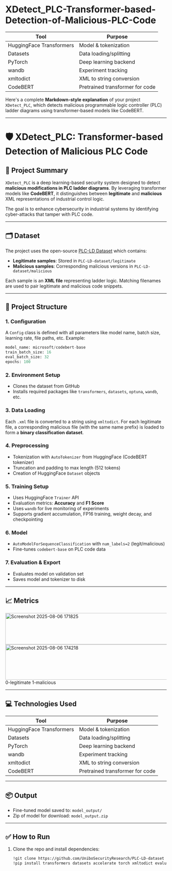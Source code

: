 # XDetect_PLC-Transformer-based-Detection-of-Malicious-PLC-Code


| Tool                     | Purpose                         |
| ------------------------ | ------------------------------- |
| HuggingFace Transformers | Model & tokenization            |
| Datasets                 | Data loading/splitting          |
| PyTorch                  | Deep learning backend           |
| wandb                    | Experiment tracking             |
| xmltodict                | XML to string conversion        |
| CodeBERT                 | Pretrained transformer for code |

Here's a complete **Markdown-style explanation** of your project `XDetect_PLC`, which detects malicious programmable logic controller (PLC) ladder diagrams using transformer-based models like CodeBERT.

---

# 🛡️ XDetect\_PLC: Transformer-based Detection of Malicious PLC Code

## 📌 Project Summary

`XDetect_PLC` is a deep learning-based security system designed to detect **malicious modifications in PLC ladder diagrams**. By leveraging transformer models like **CodeBERT**, it distinguishes between **legitimate** and **malicious** XML representations of industrial control logic.

The goal is to enhance cybersecurity in industrial systems by identifying cyber-attacks that tamper with PLC code.

---

## 🗂️ Dataset

The project uses the open-source [PLC-LD Dataset](https://github.com/UniboSecurityResearch/PLC-LD-dataset) which contains:

* **Legitimate samples**: Stored in `PLC-LD-dataset/legitimate`
* **Malicious samples**: Corresponding malicious versions in `PLC-LD-dataset/malicious`

Each sample is an **XML file** representing ladder logic. Matching filenames are used to pair legitimate and malicious code snippets.

---

## 🧱 Project Structure

### 1. **Configuration**

A `Config` class is defined with all parameters like model name, batch size, learning rate, file paths, etc. Example:

```python
model_name: microsoft/codebert-base
train_batch_size: 16
eval_batch_size: 32
epochs: 100
```

### 2. **Environment Setup**

* Clones the dataset from GitHub
* Installs required packages like `transformers`, `datasets`, `optuna`, `wandb`, etc.

### 3. **Data Loading**

Each `.xml` file is converted to a string using `xmltodict`. For each legitimate file, a corresponding malicious file (with the same name prefix) is loaded to form a **binary classification dataset**.

### 4. **Preprocessing**

* Tokenization with `AutoTokenizer` from HuggingFace (CodeBERT tokenizer)
* Truncation and padding to max length (512 tokens)
* Creation of HuggingFace `Dataset` objects

### 5. **Training Setup**

* Uses HuggingFace `Trainer` API
* Evaluation metrics: **Accuracy** and **F1 Score**
* Uses `wandb` for live monitoring of experiments
* Supports gradient accumulation, FP16 training, weight decay, and checkpointing

### 6. **Model**

* `AutoModelForSequenceClassification` with `num_labels=2` (legit/malicious)
* Fine-tunes `codebert-base` on PLC code data

### 7. **Evaluation & Export**

* Evaluates model on validation set
* Saves model and tokenizer to disk

---

## 📈 Metrics

<img width="1053" height="98" alt="Screenshot 2025-08-06 171825" src="https://github.com/user-attachments/assets/6fe8ab2d-f87a-4780-aaa2-f27898d37f63" />
<img width="655" height="110" alt="Screenshot 2025-08-06 174218" src="https://github.com/user-attachments/assets/6ed821c6-74f6-4a6d-a13e-235181e803b6" />
0-legitimate
1-malicious


---

## 💻 Technologies Used

| Tool                     | Purpose                         |
| ------------------------ | ------------------------------- |
| HuggingFace Transformers | Model & tokenization            |
| Datasets                 | Data loading/splitting          |
| PyTorch                  | Deep learning backend           |
| wandb                    | Experiment tracking             |
| xmltodict                | XML to string conversion        |
| CodeBERT                 | Pretrained transformer for code |

---

## 📦 Output

* Fine-tuned model saved to: `model_output/`
* Zip of model for download: `model_output.zip`

---

## ✅ How to Run

1. Clone the repo and install dependencies:

   ```bash
   !git clone https://github.com/UniboSecurityResearch/PLC-LD-dataset
   !pip install transformers datasets accelerate torch xmltodict evaluate peft optuna wandb scikit-learn
   ```

